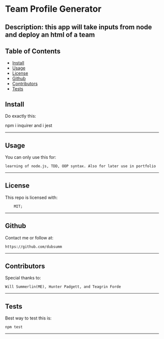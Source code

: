 # Team Profile Generator

## Description: this app will take inputs from node and deploy an html of a team

## Table of Contents

- [Install](#install)
- [Usage](#usage)
- [License](#license)
- [Github](#github)
- [Contributors](#contributors)
- [Tests](#tests)

## Install 

Do exactly this:

   npm i inquirer and i jest

______________________________________________

## Usage

You can only use this for:

    learning of node.js, TDD, OOP syntax. Also for later use in portfolio

______________________________________________

## License

This repo is licensed with:

        MIT;

______________________________________________

## Github

Contact me or follow at:

    https://github.com/dubsumm

______________________________________________

## Contributors

Special thanks to:

    Will Summerlin(ME), Hunter Padgett, and Teagrin Forde

______________________________________________

## Tests

Best way to test this is:

    npm test

______________________________________________

